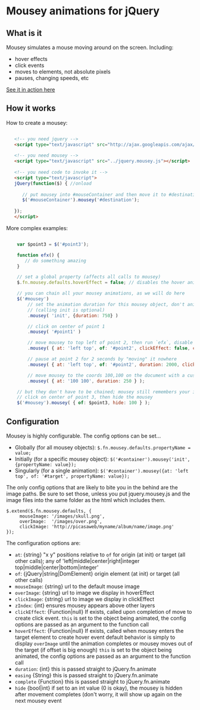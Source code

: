 
Mousey animations for jQuery
============================

What is it
-----------

Mousey simulates a mouse moving around on the screen. Including:

- hover effects
- click events
- moves to elements, not absolute pixels
- pauses, changing speeds, etc

[See it in action here](http://katowulf.github.com/mousey/)

How it works
------------

How to create a mousey:

```html

   <!-- you need jquery -->
   <script type="text/javascript" src="http://ajax.googleapis.com/ajax/libs/jquery/1.7.1/jquery.min.js"></script>
   
   <!-- you need mousey -->
   <script type="text/javascript" src="../jquery.mousey.js"></script>
   
   <!-- you need code to invoke it -->
   <script type="text/javascript">
   jQuery(function($) { //onload
   
      // put mousey into #mouseContainer and then move it to #destination!
      $('#mouseContainer').mousey('#destination');
   
   });
   </script>

```

More complex examples:

```javascript

    var $point3 = $('#point3');

    function efx() {
       // do something amazing
    }

    // set a global property (affects all calls to mousey)
    $.fn.mousey.defaults.hoverEffect = false; // disables the hover animation for all mousey objects

    // you can chain all your mousey animations, as we will do here
    $('#mousey')
        // set the animation duration for this mousey object, don't animate anything yet
        // (calling init is optional)
        .mousey( 'init', {duration: 750} )

        // click on center of point 1
        .mousey( '#point1' )

        // move mousey to top left of point 2, then run `efx`, disable the click animation
        .mousey( { at: 'left top', of: '#point2', clickEffect: false, complete: efx } )

        // pause at point 2 for 2 seconds by "moving" it nowhere
        .mousey( { at: 'left top', of: '#point2', duration: 2000, clickEffect: false, mouseImage: 'hourglass.gif' } )

        // move mousey to the coords 100,100 on the document with a custom duration
        .mousey( { at: '100 100', duration: 250 } );

    // but they don't have to be chained; mousey still remembers your init options and they still queue in order!
    // click on center of point 3, then hide the mousey
    $('#mousey').mousey( { of: $point3, hide: 100 } );

```

Configuration
-------------

Mousey is highly configurable. The config options can be set...

* Globally (for all mousey objects):        `$.fn.mousey.defaults.propertyName = value;`
* Initially (for a specific mousey object): `$('#container').mousey('init', {propertyName: value});`
* Singularly (for a single animation):      `$('#container').mousey({at: 'left top', of: '#target', propertyName: value});`

The only config options that are likely to bite you in the behind are the image paths. Be sure to set those,
unless you put jquery.mousey.js and the image files into the same folder as the html which includes them.

    $.extend($.fn.mousey.defaults, {
         mouseImage: '/images/skull.png',
         overImage:  '/images/over.png',
         clickImage: 'http://picasaweb/myname/album/name/image.png'
    });

The configuration options are:
 
- `at`: {string} "x y" positions relative to `of` for origin (at init) or target (all other calls); any of 'left|middle|center|right|integer top|middle|center|bottom|integer'
- `of`: {jQuery|string|DomElement} origin element (at init) or target (all other calls)
- `mouseImage`: {string} url to the default mouse image
- `overImage`: {string} url to image we display in hoverEffect
- `clickImage`: {string} url to image we display in clickEffect
- `zIndex`: {int} ensures mousey appears above other layers
- `clickEffect`: {Function|null} If exists, called upon completion of move to create click event.
        `this` is set to the object being animated, the config options are passed as an argument to the function call
- `hoverEffect`: {Function|null} If exists, called when mousey enters the target element to create hover event
        default behavior is simply to display `overImage` until the animation completes or mousey moves out of the target (if offset is big enough)
        `this` is set to the object being animated, the config options are passed as an argument to the function call
- `duration`: {int} this is passed straight to jQuery.fn.animate
- `easing` {String} this is passed straight to jQuery.fn.animate
- `complete` {Function} this is passed straight to jQuery.fn.animate
- `hide` {bool|int} if set to an int value (0 is okay), the mousey is hidden after movement completes (don't worry, it will show up again on the next mousey event
